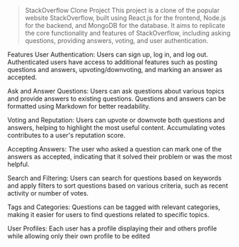 > ﻿StackOverflow Clone Project
This project is a clone of the popular website StackOverflow, built using React.js for the frontend, Node.js for the backend, and MongoDB for the database. It aims to replicate the core functionality and features of StackOverflow, including asking questions, providing answers, voting, and user authentication.

Features
User Authentication: Users can sign up, log in, and log out. Authenticated users have access to additional features such as posting questions and answers, upvoting/downvoting, and marking an answer as accepted.

Ask and Answer Questions: Users can ask questions about various topics and provide answers to existing questions. Questions and answers can be formatted using Markdown for better readability.

Voting and Reputation: Users can upvote or downvote both questions and answers, helping to highlight the most useful content. Accumulating votes contributes to a user's reputation score.

Accepting Answers: The user who asked a question can mark one of the answers as accepted, indicating that it solved their problem or was the most helpful.

Search and Filtering: Users can search for questions based on keywords and apply filters to sort questions based on various criteria, such as recent activity or number of votes.

Tags and Categories: Questions can be tagged with relevant categories, making it easier for users to find questions related to specific topics.

User Profiles: Each user has a profile displaying their and others profile while allowing only their own profile to be edited
